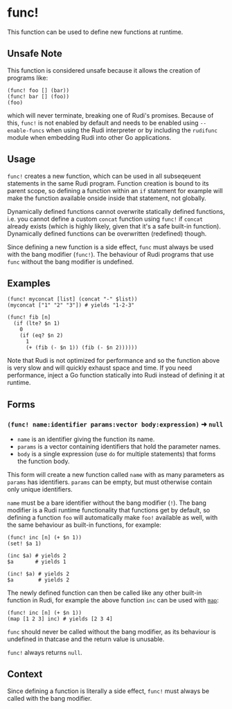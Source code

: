 # func!

This function can be used to define new functions at runtime.

## Unsafe Note

This function is considered unsafe because it allows the creation of programs
like:

```
(func! foo [] (bar))
(func! bar [] (foo))
(foo)
```

which will never terminate, breaking one of Rudi's promises. Because of this,
`func!` is not enabled by default and needs to be enabled using `--enable-funcs`
when using the Rudi interpreter or by including the `rudifunc` module when
embedding Rudi into other Go applications.

## Usage

`func!` creates a new function, which can be used in all subseqeuent statements
in the same Rudi program. Function creation is bound to its parent scope, so
defining a function within an `if` statement for example will make the function
available onside inside that statement, not globally.

Dynamically defined functions cannot overwrite statically defined functions, i.e.
you cannot define a custom `concat` function using `func!` if `concat` already
exists (which is highly likely, given that it's a safe built-in function).
Dynamically defined functions can be overwritten (redefined) though.

Since defining a new function is a side effect, `func` must always be used with
the bang modifier (`func!`). The behaviour of Rudi programs that use `func`
without the bang modifier is undefined.

## Examples

```
(func! myconcat [list] (concat "-" $list))
(myconcat ["1" "2" "3"]) # yields "1-2-3"
```

```
(func! fib [n]
  (if (lte? $n 1)
    0
    (if (eq? $n 2)
      1
      (+ (fib (- $n 1)) (fib (- $n 2))))))
```

Note that Rudi is not optimized for performance and so the function above is
very slow and will quickly exhaust space and time. If you need performance,
inject a Go function statically into Rudi instead of defining it at runtime.

## Forms

### `(func! name:identifier params:vector body:expression)` ➜ `null`

* `name` is an identifier giving the function its name.
* `params` is a vector containing identifiers that hold the parameter names.
* `body` is a single expression (use `do` for multiple statements) that forms
  the function body.

This form will create a new function called `name` with as many parameters as
`params` has identifiers. `params` can be empty, but must otherwise contain only
unique identifiers.

`name` must be a bare identifier without the bang modifier (`!`). The bang
modifier is a Rudi runtime functionality that functions get by default, so
defining a function `foo` will automatically make `foo!` available as well, with
the same behaviour as built-in functions, for example:

```
(func! inc [n] (+ $n 1))
(set! $a 1)

(inc $a) # yields 2
$a       # yields 1

(inc! $a) # yields 2
$a        # yields 2
```

The newly defined function can then be called like any other built-in function
in Rudi, for example the above function `inc` can be used with
[`map`](../lists/map.md):

```
(func! inc [n] (+ $n 1))
(map [1 2 3] inc) # yields [2 3 4]
```

`func` should never be called without the bang modifier, as its behaviour is
undefined in thatcase and the return value is unusable.

`func!` always returns `null`.

## Context

Since defining a function is literally a side effect, `func!` must always be
called with the bang modifier.
